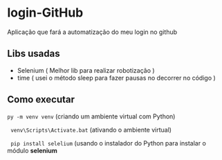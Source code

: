 # login-GitHub
Aplicação que fará a automatização do meu login no github
## Libs usadas
- Selenium ( Melhor lib para realizar robotização )
- time ( usei o método sleep para fazer pausas no decorrer no código )
## Como executar 
`py -m venv venv` (criando um ambiente virtual com Python)


&nbsp;
`venv\Scripts\Activate.bat` (ativando o ambiente virtual)


&nbsp;
`pip install selelium` (usando o instalador do Python para instalar o módulo **selenium**
&nbsp;
